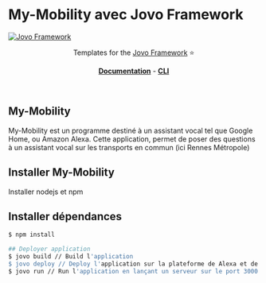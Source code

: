 # My-Mobility avec Jovo Framework

[![Jovo Framework](https://www.jovo.tech/img/github-logo.png)](https://www.jovo.tech)

<p align="center">Templates for the <a href="https://github.com/jovotech/jovo-framework-nodejs">Jovo Framework</a> ⭐️</p>

<p align="center">
<a href="https://www.jovo.tech/framework/docs/"><strong>Documentation</strong></a> -
<a href="https://github.com/jovotech/jovo-cli"><strong>CLI </strong></a></p>
<br/>

## My-Mobility

My-Mobility est un programme destiné à un assistant vocal tel que Google Home, ou Amazon Alexa.
Cette application, permet de poser des questions à un assistant vocal sur les transports en commun (ici Rennes Métropole)

## Installer My-Mobility

Installer nodejs et npm


## Installer dépendances
```sh
$ npm install

## Deployer application
$ jovo build // Build l'application
$ jovo deploy // Deploy l'application sur la plateforme de Alexa et de Google Home
$ jovo run // Run l'application en lançant un serveur sur le port 3000
```

